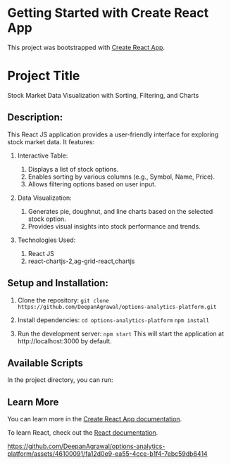 # Getting Started with Create React App

This project was bootstrapped with [Create React App](https://github.com/facebook/create-react-app).

# Project Title

Stock Market Data Visualization with Sorting, Filtering, and Charts

## Description:

This React JS application provides a user-friendly interface for exploring stock market data. It features:

1. Interactive Table:

   1. Displays a list of stock options.
   2. Enables sorting by various columns (e.g., Symbol, Name, Price).
   3. Allows filtering options based on user input.

2. Data Visualization:

   1. Generates pie, doughnut, and line charts based on the selected stock option.
   2. Provides visual insights into stock performance and trends.

3. Technologies Used:
   1. React JS
   2. react-chartjs-2,ag-grid-react,chartjs

## Setup and Installation:

1. Clone the repository:
   `git clone https://github.com/DeepanAgrawal/options-analytics-platform.git`

2. Install dependencies:
   `cd options-analytics-platform`
   `npm install`

3. Run the development server:
   `npm start`
   This will start the application at http://localhost:3000 by default.

## Available Scripts

In the project directory, you can run:

## Learn More

You can learn more in the [Create React App documentation](https://facebook.github.io/create-react-app/docs/getting-started).

To learn React, check out the [React documentation](https://reactjs.org/).


https://github.com/DeepanAgrawal/options-analytics-platform/assets/46100091/fa12d0e9-ea55-4cce-b1f4-7ebc59db6414

